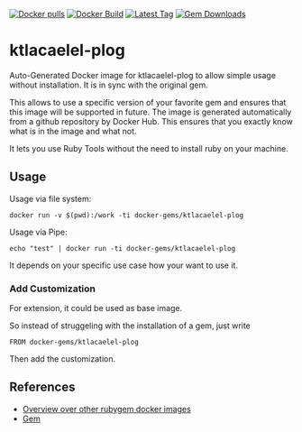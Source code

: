 [![Docker pulls](https://img.shields.io/docker/pulls/rubygem/ktlacaelel-plog.svg)](https://hub.docker.com/r/rubygem/ktlacaelel-plog/)
[![Docker Build](https://img.shields.io/docker/automated/rubygem/ktlacaelel-plog.svg)](https://hub.docker.com/r/rubygem/ktlacaelel-plog/)
[![Latest Tag](https://img.shields.io/github/tag/docker-rubygem/ktlacaelel-plog.svg)](https://hub.docker.com/r/rubygem/ktlacaelel-plog/)
[![Gem Downloads](https://img.shields.io/gem/dt/ktlacaelel-plog.svg)](https://rubygems.org/gems/ktlacaelel-plog/)
# ktlacaelel-plog

Auto-Generated Docker image for ktlacaelel-plog to allow simple usage without installation.
It is in sync with the original gem.

This allows to use a specific version of your favorite gem and ensures that this image will be supported in future.
The image is generated automatically from a github repository by Docker Hub.
This ensures that you exactly know what is in the image and what not.

It lets you use Ruby Tools without the need to install ruby on your machine.

## Usage

Usage via file system:

`docker run -v $(pwd):/work -ti docker-gems/ktlacaelel-plog`

Usage via Pipe:

`echo "test" | docker run -ti docker-gems/ktlacaelel-plog`

It depends on your specific use case how your want to use it.

### Add Customization

For extension, it could be used as base image.

So instead of struggeling with the installation of a gem, just write

`FROM docker-gems/ktlacaelel-plog`

Then add the customization.

## References

 - [Overview over other rubygem docker images](https://github.com/thinkbot/docker-rubygem)
 - [Gem](https://rubygems.org/gems/ktlacaelel-plog/)
